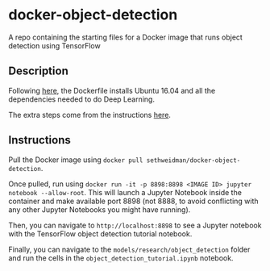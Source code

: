 # docker-object-detection
A repo containing the starting files for a Docker image that runs object detection using TensorFlow

## Description

Following [here](https://github.com/floydhub/dl-docker), the Dockerfile installs Ubuntu 16.04 and all the dependencies needed to do Deep Learning.

The extra steps come from the instructions [here](https://github.com/tensorflow/models/blob/master/research/object_detection/g3doc/installation.md).

## Instructions

Pull the Docker image using `docker pull sethweidman/docker-object-detection`.

Once pulled, run using `docker run -it -p 8898:8898 <IMAGE ID> jupyter notebook --allow-root`. This will launch a Jupyter Notebook inside the container and make available port 8898 (not 8888, to avoid conflicting with any other Jupyter Notebooks you might have running).

Then, you can navigate to `http://localhost:8898` to see a Jupyter notebook with the TensorFlow object detection tutorial notebook.

Finally, you can navigate to the `models/research/object_detection` folder and run the cells in the `object_detection_tutorial.ipynb` notebook.
